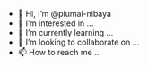- 👋 Hi, I’m @piumal-nibaya
- 👀 I’m interested in ...
- 🌱 I’m currently learning ...
- 💞️ I’m looking to collaborate on ...
- 📫 How to reach me ...

<!---
piumal-nibaya/piumal-nibaya is a ✨ special ✨ repository because its `README.md` (this file) appears on your GitHub profile.
You can click the Preview link to take a look at your changes.
--->
